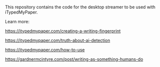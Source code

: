 This repository contains the code for the desktop streamer to be used with iTypedMyPaper.

Learn more:

https://itypedmypaper.com/creating-a-writing-fingerprint

https://itypedmypaper.com/truth-about-ai-detection

https://itypedmypaper.com/how-to-use

https://gardnermcintyre.com/post/writing-as-something-humans-do
